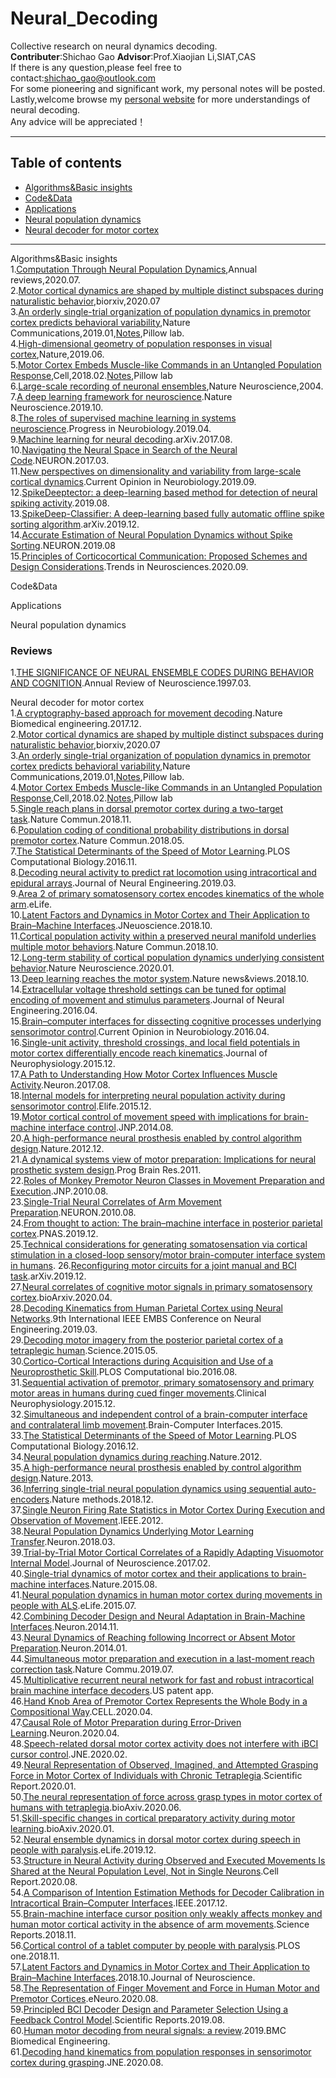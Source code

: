 # Neural_Decoding
Collective research on neural dynamics decoding. <br>
**Contributer**:Shichao Gao **Advisor**:Prof.Xiaojian Li,SIAT,CAS <br>
If there is any question,please feel free to contact:shichao_gao@outlook.com <br>
For some pioneering and significant work, my personal notes will be posted. <br>
Lastly,welcome browse my [personal website](https://www.edwingsc.com/) for more understandings of neural decoding.<br>
Any advice will be appreciated！

*****************
## Table of contents

- [Algorithms&Basic insights](#jump_1)
- [Code&Data](#jump_2)
- [Applications](#jump_3)
- [Neural population dynamics](#jump_4)
- [Neural decoder for motor cortex](#jump_5)

*****************
<span id='jump_1'>Algorithms&Basic insights</span><br>
1.[Computation Through Neural Population Dynamics](https://www.annualreviews.org/doi/pdf/10.1146/annurev-neuro-092619-094115),Annual reviews,2020.07.<br>
2.[Motor cortical dynamics are shaped by multiple distinct subspaces during naturalistic behavior](https://www.biorxiv.org/content/10.1101/2020.07.30.228767v1),biorxiv,2020.07<br>
3.[An orderly single-trial organization of population dynamics in premotor cortex predicts behavioral variability](https://www.nature.com/articles/s41467-018-08141-6),Nature Communications,2019.01,[Notes](https://pillowlab.wordpress.com/2018/10/16/an-orderly-single-trial-organization-of-population-dynamics-in-premotor-cortex-predicts-behavioral-variability/),Pillow lab.<br>
4.[High-dimensional geometry of population responses in visual cortex](https://www.nature.com/articles/s41586-019-1346-5),Nature,2019.06.<br>
5.[Motor Cortex Embeds Muscle-like Commands in an Untangled Population Response](https://www.cell.com/neuron/fulltext/S0896-6273(18)30007-2),Cell,2018.02.[Notes](https://pillowlab.wordpress.com/2018/02/25/motor-cortex-embeds-muscle-like-commands-in-an-untangled-population-response/),Pillow lab<br>
6.[Large-scale recording of neuronal ensembles](https://www.nature.com/articles/nn1233),Nature Neuroscience,2004.<br>
7.[A deep learning framework for neuroscience](https://www.nature.com/articles/s41593-019-0520-2?fbclid=IwAR1CNdBmy-2d67lS5LyfbbMekDAgrX3tqAb3VV2YYAbY7-AvnePYOSlbQbc).Nature Neuroscience.2019.10.<br>
8.[The roles of supervised machine learning in systems neuroscience](https://www.sciencedirect.com/science/article/pii/S0301008218300856).Progress in Neurobiology.2019.04.<br>
9.[Machine learning for neural decoding](https://arxiv.org/abs/1708.00909).arXiv.2017.08.<br>
10.[Navigating the Neural Space in Search of the Neural Code](https://www.sciencedirect.com/science/article/pii/S0896627317301034?via%3Dihub).NEURON.2017.03.<br>
11.[New perspectives on dimensionality and variability from large-scale cortical dynamics](https://www.sciencedirect.com/science/article/pii/S0959438819300388).Current Opinion in Neurobiology.2019.09.<br>
12.[SpikeDeeptector: a deep-learning based method for detection of neural spiking activity](https://iopscience.iop.org/article/10.1088/1741-2552/ab1e63).2019.08.<br>
13.[SpikeDeep-Classifier: A deep-learning based fully automatic offline spike sorting algorithm](https://arxiv.org/abs/1912.10749).arXiv.2019.12.<br>
14.[Accurate Estimation of Neural Population Dynamics without Spike Sorting](https://www.sciencedirect.com/science/article/pii/S0896627319304283).NEURON.2019.08<br>
15.[Principles of Corticocortical Communication: Proposed Schemes and Design Considerations](https://www.sciencedirect.com/science/article/pii/S016622362030165X).Trends in Neurosciences.2020.09.<br>

<span id='jump_2'>Code&Data</span>


<span id='jump_3'>Applications</span>

<span id='jump_4'>Neural population dynamics</span>
### Reviews
1.[THE SIGNIFICANCE OF NEURAL ENSEMBLE CODES DURING BEHAVIOR AND COGNITION](https://www.annualreviews.org/doi/abs/10.1146/annurev.neuro.20.1.217).Annual Review of Neuroscience.1997.03.<br>

<span id='jump_5'>Neural decoder for motor cortex</span><br>
1.[A cryptography-based approach for movement decoding](https://www.nature.com/articles/s41551-017-0169-7).Nature Biomedical engineering.2017.12.<br>
2.[Motor cortical dynamics are shaped by multiple distinct subspaces during naturalistic behavior](https://www.biorxiv.org/content/10.1101/2020.07.30.228767v1),biorxiv,2020.07<br>
3.[An orderly single-trial organization of population dynamics in premotor cortex predicts behavioral variability](https://www.nature.com/articles/s41467-018-08141-6),Nature Communications,2019.01,[Notes](https://pillowlab.wordpress.com/2018/10/16/an-orderly-single-trial-organization-of-population-dynamics-in-premotor-cortex-predicts-behavioral-variability/),Pillow lab.<br>
4.[Motor Cortex Embeds Muscle-like Commands in an Untangled Population Response](https://www.cell.com/neuron/fulltext/S0896-6273(18)30007-2),Cell,2018.02.[Notes](https://pillowlab.wordpress.com/2018/02/25/motor-cortex-embeds-muscle-like-commands-in-an-untangled-population-response/),Pillow lab<br>
5.[Single reach plans in dorsal premotor cortex during a two-target task](https://www.nature.com/articles/s41467-018-05959-y).Nature Commun.2018.11.<br>
6.[Population coding of conditional probability distributions in dorsal premotor cortex](https://www.nature.com/articles/s41467-018-04062-6).Nature Commun.2018.05.<br>
7.[The Statistical Determinants of the Speed of Motor Learning](https://journals.plos.org/ploscompbiol/article?id=10.1371/journal.pcbi.1005023).PLOS Computational Biology.2016.11.<br>
8.[Decoding neural activity to predict rat locomotion using intracortical and epidural arrays](https://iopscience.iop.org/article/10.1088/1741-2552/ab0698/meta).Journal of Neural Engineering.2019.03.<br>
9.[Area 2 of primary somatosensory cortex encodes kinematics of the whole arm](https://elifesciences.org/articles/48198).eLife.<br>
10.[Latent Factors and Dynamics in Motor Cortex and Their Application to Brain–Machine Interfaces](https://www.jneurosci.org/content/38/44/9390.abstract).JNeuoscience.2018.10.<br>
11.[Cortical population activity within a preserved neural manifold underlies multiple motor behaviors](https://www.nature.com/articles/s41467-018-06560-z).Nature Commun.2018.10.<br>
12.[Long-term stability of cortical population dynamics underlying consistent behavior](https://www.nature.com/articles/s41593-019-0555-4).Nature Neuroscience.2020.01.<br>
13.[Deep learning reaches the motor system](https://www.nature.com/articles/s41592-018-0152-6).Nature news&views.2018.10.<br>
14.[Extracellular voltage threshold settings can be tuned for optimal encoding of movement and stimulus parameters](https://iopscience.iop.org/article/10.1088/1741-2560/13/3/036009/meta).Journal of Neural Engineering.2016.04.<br>
15.[Brain–computer interfaces for dissecting cognitive processes underlying sensorimotor control](https://www.sciencedirect.com/science/article/pii/S095943881500183X).Current Opinion in Neurobiology.2016.04.<br>
16.[Single-unit activity, threshold crossings, and local field potentials in motor cortex differentially encode reach kinematics](https://journals.physiology.org/doi/full/10.1152/jn.00293.2014).Journal of Neurophysiology.2015.12.<br>
17.[A Path to Understanding How Motor Cortex Influences Muscle Activity](https://www.sciencedirect.com/science/article/pii/S0896627317306402?via%3Dihub).Neuron.2017.08.<br>
18.[Internal models for interpreting neural population activity during sensorimotor control](https://elifesciences.org/articles/10015).Elife.2015.12.<br>
19.[Motor cortical control of movement speed with implications for brain-machine interface control](https://journals.physiology.org/doi/full/10.1152/jn.00391.2013).JNP.2014.08.<br>
20.[A high-performance neural prosthesis enabled by control algorithm design](https://www.nature.com/articles/nn.3265).Nature.2012.12.<br>
21.[A dynamical systems view of motor preparation: Implications for neural prosthetic system design](https://www.ncbi.nlm.nih.gov/pmc/articles/PMC3665515/).Prog Brain Res.2011.<br>
22.[Roles of Monkey Premotor Neuron Classes in Movement Preparation and Execution](https://www.ncbi.nlm.nih.gov/pmc/articles/PMC2934936/).JNP.2010.08.<br>
23.[Single-Trial Neural Correlates of Arm Movement Preparation](https://www.sciencedirect.com/science/article/pii/S0896627311005174?via%3Dihub).NEURON.2010.08.<br>
24.[From thought to action: The brain–machine interface in posterior parietal cortex](https://www.pnas.org/content/116/52/26274).PNAS.2019.12.<br>
25.[Technical considerations for generating somatosensation via cortical stimulation in a closed-loop sensory/motor brain-computer interface system in humans](https://www.ncbi.nlm.nih.gov/pmc/articles/PMC7330927/).
26.[Reconfiguring motor circuits for a joint manual and BCI task](https://arxiv.org/abs/1702.07368).arXiv.2019.12.<br>
27.[Neural correlates of cognitive motor signals in primary somatosensory cortex](https://www.biorxiv.org/content/10.1101/2020.04.20.041269v1.full).bioArxiv.2020.04.<br>
28.[Decoding Kinematics from Human Parietal Cortex using Neural Networks](https://ieeexplore.ieee.org/document/8717137).9th International IEEE EMBS Conference on Neural Engineering.2019.03.<br>
29.[Decoding motor imagery from the posterior parietal cortex of a tetraplegic human](https://science.sciencemag.org/content/348/6237/906/tab-pdf).Science.2015.05.<br>
30.[Cortico-Cortical Interactions during Acquisition and Use of a Neuroprosthetic Skill](https://journals.plos.org/ploscompbiol/article?id=10.1371/journal.pcbi.1004931).PLOS Computational bio.2016.08.<br>
31.[Sequential activation of premotor, primary somatosensory and primary motor areas in humans during cued finger movements](https://www.sciencedirect.com/science/article/pii/S1388245715000231).Clinical Neurophysiology.2015.12.<br>
32.[Simultaneous and independent control of a brain-computer interface and contralateral limb movement](https://www.tandfonline.com/doi/abs/10.1080/2326263X.2015.1080961).Brain-Computer Interfaces.2015.<br>
33.[The Statistical Determinants of the Speed of Motor Learning](https://journals.plos.org/ploscompbiol/article?id=10.1371/journal.pcbi.1005023).PLOS Computational Biology.2016.12.<br>
34.[Neural population dynamics during reaching](https://www.nature.com/articles/nature11129).Nature.2012.<br>
35.[A high-performance neural prosthesis enabled by control algorithm design](https://www.nature.com/articles/nn.3265).Nature.2013.<br>
36.[Inferring single-trial neural population dynamics using sequential auto-encoders](https://www.nature.com/articles/s41592-018-0109-9).Nature methods.2018.12.<br>
37.[Single Neuron Firing Rate Statistics in Motor Cortex During Execution and Observation of Movement](https://ieeexplore.ieee.org/abstract/document/8512445).IEEE.2012.<br>
38.[Neural Population Dynamics Underlying Motor Learning Transfer](https://www.sciencedirect.com/science/article/pii/S0896627318300655).Neuron.2018.03.<br>
39.[Trial-by-Trial Motor Cortical Correlates of a Rapidly Adapting Visuomotor Internal Model](https://www.jneurosci.org/content/37/7/1721.abstract).Journal of Neuroscience.2017.02.<br>
40.[Single-trial dynamics of motor cortex and their applications to brain-machine interfaces](https://www.nature.com/articles/ncomms8759/).Nature.2015.08.<br>
41.[Neural population dynamics in human motor cortex during movements in people with ALS](https://elifesciences.org/articles/07436).eLife.2015.07.<br>
42.[Combining Decoder Design and Neural Adaptation in Brain-Machine Interfaces](https://www.sciencedirect.com/science/article/pii/S0896627314007399).Neuron.2014.11.<br>
43.[Neural Dynamics of Reaching following Incorrect or Absent Motor Preparation](https://www.sciencedirect.com/science/article/pii/S0896627313010374).Neuron.2014.01.<br>
44.[Simultaneous motor preparation and execution in a last-moment reach correction task](https://www.nature.com/articles/s41467-019-10772-2).Nature Commu.2019.07.<br>
45.[Multiplicative recurrent neural network for fast and robust intracortical brain machine interface decoders](https://patents.google.com/patent/US10223634B2/en).US patent app.<br>
46.[Hand Knob Area of Premotor Cortex Represents the Whole Body in a Compositional Way](https://www.sciencedirect.com/science/article/pii/S0092867420302208).CELL.2020.04.<br>
47.[Causal Role of Motor Preparation during Error-Driven Learning](https://www.sciencedirect.com/science/article/pii/S0896627320300453).Neuron.2020.04.<br>
48.[Speech-related dorsal motor cortex activity does not interfere with iBCI cursor control](https://iopscience.iop.org/article/10.1088/1741-2552/ab5b72/meta).JNE.2020.02.<br>
49.[Neural Representation of Observed, Imagined, and Attempted Grasping Force in Motor Cortex of Individuals with Chronic Tetraplegia](https://www.nature.com/articles/s41598-020-58097-1).Scientific Report.2020.01.<br>
50.[The neural representation of force across grasp types in motor cortex of humans with tetraplegia](https://www.biorxiv.org/content/10.1101/2020.06.01.126755v1.abstract).bioAxiv.2020.06.<br>
51.[Skill-specific changes in cortical preparatory activity during motor learning](https://www.biorxiv.org/content/10.1101/2020.01.30.919894v1.abstract).bioAxiv.2020.01.<br>
52.[Neural ensemble dynamics in dorsal motor cortex during speech in people with paralysis](https://elifesciences.org/articles/46015).eLife.2019.12.<br>
53.[Structure in Neural Activity during Observed and Executed Movements Is Shared at the Neural Population Level, Not in Single Neurons](https://www.sciencedirect.com/science/article/pii/S2211124720309918).Cell Report.2020.08.<br>
54.[A Comparison of Intention Estimation Methods for Decoder Calibration in Intracortical Brain–Computer Interfaces](https://ieeexplore.ieee.org/document/8207634).IEEE.2017.12.<br>
55.[Brain-machine interface cursor position only weakly affects monkey and human motor cortical activity in the absence of arm movements](https://www.nature.com/articles/s41598-018-34711-1).Science Reports.2018.11.<br>
56.[Cortical control of a tablet computer by people with paralysis](https://journals.plos.org/plosone/article?id=10.1371/journal.pone.0204566).PLOS one.2018.11.<br>
57.[Latent Factors and Dynamics in Motor Cortex and Their Application to Brain–Machine Interfaces](https://www.jneurosci.org/content/38/44/9390.abstract).2018.10.Journal of Neuroscience.<br>
58.[The Representation of Finger Movement and Force in Human Motor and Premotor Cortices](https://www.eneuro.org/content/7/4/ENEURO.0063-20.2020).eNeuro.2020.08.<br>
59.[Principled BCI Decoder Design and Parameter Selection Using a Feedback Control Model](https://www.nature.com/articles/s41598-019-44166-7).Scientific Reports.2019.08.<br>
60.[Human motor decoding from neural signals: a review](https://link.springer.com/article/10.1186/s42490-019-0022-z).2019.BMC Biomedical Engineering.<br>
61.[Decoding hand kinematics from population responses in sensorimotor cortex during grasping](https://iopscience.iop.org/article/10.1088/1741-2552/ab95ea/meta).JNE.2020.08.<br>


